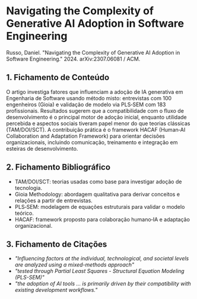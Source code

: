 # Navigating the Complexity of Generative AI Adoption in Software Engineering

Russo, Daniel. "Navigating the Complexity of Generative AI Adoption in Software Engineering." 2024. arXiv:2307.06081 / ACM.

## 1. Fichamento de Conteúdo

O artigo investiga fatores que influenciam a adoção de IA generativa em Engenharia de Software usando método misto: entrevistas com 100 engenheiros (Gioia) e validação de modelo via PLS‑SEM com 183 profissionais. Resultados sugerem que a compatibilidade com o fluxo de desenvolvimento é o principal motor de adoção inicial, enquanto utilidade percebida e aspectos sociais tiveram papel menor do que teorias clássicas (TAM/DOI/SCT). A contribuição prática é o framework HACAF (Human‑AI Collaboration and Adaptation Framework) para orientar decisões organizacionais, incluindo comunicação, treinamento e integração em esteiras de desenvolvimento.

## 2. Fichamento Bibliográfico

* TAM/DOI/SCT: teorias usadas como base para investigar adoção de tecnologia.
* Gioia Methodology: abordagem qualitativa para derivar conceitos e relações a partir de entrevistas.
* PLS‑SEM: modelagem de equações estruturais para validar o modelo teórico.
* HACAF: framework proposto para colaboração humano‑IA e adaptação organizacional.


## 3. Fichamento de Citações

* _"Influencing factors at the individual, technological, and societal levels are analyzed using a mixed-methods approach"_
* _"tested through Partial Least Squares - Structural Equation Modeling (PLS-SEM)"_
* _"the adoption of AI tools ... is primarily driven by their compatibility with existing development workflows."_